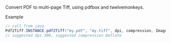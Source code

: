 Convert PDF to multi-page Tiff, using pdfbox and twelvemonkeys.

Example

```java
// call from java
Pdf2Tiff.INSTANCE.pdf2Tiff("my.pdf", "my.tiff", dpi, compression, ImageType.RGB);
// suggested dpi 300, suggested compression Deflate
```
